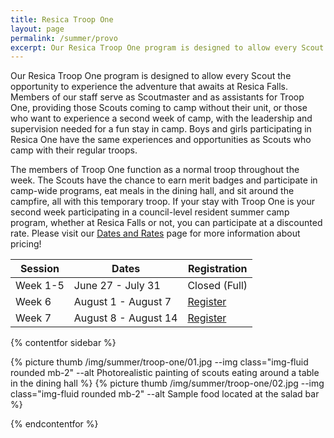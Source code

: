 ```yaml
---
title: Resica Troop One
layout: page
permalink: /summer/provo
excerpt: Our Resica Troop One program is designed to allow every Scout the opportunity to experience the adventure that awaits at Resica Falls.
---
```


Our Resica Troop One program is designed to allow every Scout the opportunity to experience the adventure that awaits at Resica Falls. Members of our staff serve as Scoutmaster and as assistants for Troop One, providing those Scouts coming to camp without their unit, or those who want to experience a second week of camp, with the leadership and supervision needed for a fun stay in camp. Boys and girls participating in Resica One have the same experiences and opportunities as Scouts who camp with their regular troops.

The members of Troop One function as a normal troop throughout the week. The Scouts have the chance to earn merit badges and participate in camp-wide programs, eat meals in the dining hall, and sit around the campfire, all with this temporary troop. If your stay with Troop One is your second week participating in a council-level resident summer camp program, whether at Resica Falls or not, you can participate at a discounted rate. Please visit our [Dates and Rates](/summer/register) page for more information about pricing!

<table class="table text-center table-sessions">
  <thead class="thead-inverse">
    <tr>
      <th class="text-center">Session</th>
      <th class="text-center">Dates</th>
      <th class="text-center">Registration</th>
    </tr>
  </thead>
  <tbody>
    <tr>
      <td>Week 1-5</td>
      <td>June 27 - July 31</td>
      <td>Closed (Full)</td>
    </tr>
    <tr>
      <td>Week 6</td>
      <td>August 1 - August 7</td>
      <td><a class="btn btn-primary" href="https://colbsa.doubleknot.com/event/scouts-bsaventuring-summer-camp-at-resica-falls-week-6/2693062">Register</a></td>
    </tr>
    <tr>
      <td>Week 7</td>
      <td>August 8 - August 14</td>
      <td><a class="btn btn-primary" href="https://colbsa.doubleknot.com/event/scouts-bsaventuring-summer-camp-at-resica-falls-week-7/2693063">Register</a></td>
    </tr>
  </tbody>
</table>


{% contentfor sidebar %}

{% picture thumb /img/summer/troop-one/01.jpg --img class="img-fluid rounded mb-2" --alt Photorealistic painting of scouts eating around a table in the dining hall %}
{% picture thumb /img/summer/troop-one/02.jpg --img class="img-fluid rounded mb-2" --alt Sample food located at the salad bar %}

{% endcontentfor %}
